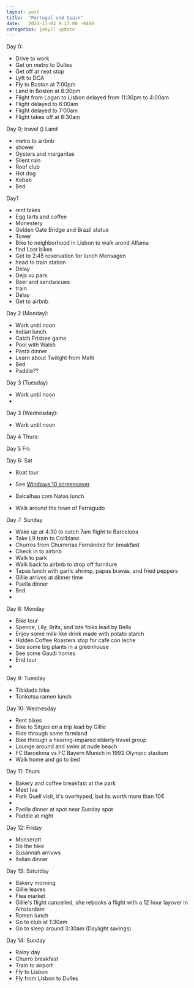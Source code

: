 ```yaml
---
layout: post
title:  "Portugal and Spain"
date:   2024-11-03 9:17:00 -0400
categories: jekyll update
---
```


Day 0:

- Drive to work
- Get on metro to Dulles
- Get off at next stop
- Lyft to DCA
- Fly to Boston at 7:00pm
- Land in Boston at 8:30pm
- Flight from Logan to Lisbon delayed from 11:30pm to 4:00am
- Flight delayed to 6:00am
- Flight delayed to 7:00am
- Flight takes off at 8:30am

Day 0; travel ()
Land
- metro to airbnb
- shower
- Oysters and margaritas 
- Silent rain
- Roof club
- Hot dog
- Kebab
- Bed

Day1
- rent bikes
- Egg tarts and coffee
- Monestery
- Golden Gate Bridge and Brazil statue
- Tower 
- Bike to neighborhood in Lisbon to walk arond Alfama
- find Lost bikes
- Get to 2:45 reservation for lunch Mensagen
- head to train station
- Delay
- Deja vu park
- Beer and sandwicues
- train
- Delay
- Get to airbnb

Day 2 (Monday):
- Work until noon
- Indian lunch
- Catch Frisbee game
- Pool with Walsh
- Pasta dinner
- Learn about Twilight from Malti
- Bed
- Paddle??

Day 3 (Tuesday)
- Work until noon
- 

Day 3 (Wednesday):
- Work until noon

Day 4 Thurs:

Day 5 Fri:

Day 6: Sat
- Boat tour

- See [Windows 10 screensaver](https://static1.makeuseofimages.com/wordpress/wp-content/uploads/2016/04/cool-lock-screen-windows-10.jpg?q=50&fit=crop&w=1140&h=&dpr=1.5)

- Balcalhau com Natas lunch
- Walk around the town of Ferragudo

Day 7: Sunday
- Wake up at 4:30 to catch 7am flight to Barcelona
- Take L9 train to Collblanc
- Churros from Churrerías Fernández for breakfast
- Check in to airbnb
- Walk to park
- Walk back to airbnb to drop off furniture
- Tapas lunch with garlic shrimp, papas bravas, and fried peppers
- Gillie arrives at dinner time
- Paella dinner
- Bed
- 

Day 8: Monday
- Bike tour
- Spence, Lily, Brits, and late folks lead by Bella
- Enjoy some milk-like drink made with potato starch
- Hidden Coffee Roasters stop for café con leche
- See some big plants in a greenhouse
- See some Gaudi homes
- End tour
- 

Day 9: Tuesday
- Tibidado hike
- Tonkotsu ramen lunch

Day 10: Wednesday
- Rent bikes
- Bike to Sitges on a trip lead by Gillie
- Ride through some farmland
- Bike through a hearing-impared elderly travel group
- Lounge around and swim at nude beach
- FC Barcelona vs FC Bayern Munich in 1992 Olympic stadium
- Walk home and go to bed

Day 11: Thurs

- Bakery and coffee breakfast at the park
- Meet Iva
- Park Guell visit, it's overhyped, but its worth more than 10€
- 
- Paella dinner at spot near Sunday spot
- Paddle at night

Day 12: Friday
- Monseratt
- Do the hike
- Susannah arrivws
- Italian dinner

Day 13: Saturday
- Bakery morning
- Gillie leaves
- Flea market
- Gillie's flight cancelled, she rebooks a flight with a 12 hour layover in Amsterdam
- Ramen lunch
- Go to club at 1:30am
- Go to sleep around 3:30am (Daylight savings)

Day 14: Sunday
- Rainy day
- Churro breakfast
- Train to airport
- Fly to Lisbon
- Fly from Lisbon to Dulles
